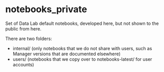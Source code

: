 # notebooks_private
Set of Data Lab default notebooks, developed here, but not shown to the public from here.

There are two folders:

* internal/ (only notebooks that we do not share with users, such as Manager versions that are documented elsewhere)
* users/ (notebooks that we copy over to notebooks-latest/ for user accounts)
